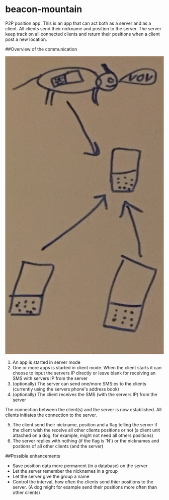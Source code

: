 # beacon-mountain
P2P position app. This is an app that can act both as a server and as a client. All clients send their nickname and position to the server. The server keep track on all connected clients and return their positions when a client post a new location. 

##Overview of the communication

![overview](overview.jpg)

1. An app is started in server mode
2. One or more apps is started in client mode. When the client starts it can choose to input the servers IP directly or leave blank for receiving an SMS with servers IP from the server
3. (optionally) The server can send one/more SMS:es to the clients (currently using the servers phone's address book)
4. (optionally) The client receives the SMS (with the servers IP) from the server

The connection between the client(s) and the server is now established. All clients initiates the connection to the server.

5. The client send their nickname, position and a flag telling the server if the client wish the receive all other clients positions or not (a client unit attached on a dog, for example, might not need all others positions)
6. The server replies with nothing (if the flag is 'N') or the nicknames and postions of all other clients (and the server)

##Possible enhancements

* Save position data more permanent (in a database) on the server
* Let the server remember the nicknames in a group
* Let the server give the group a name
* Control the interval, how often the clients send thier positions to the server. (A dog might for example send their positions more often than other clients)

